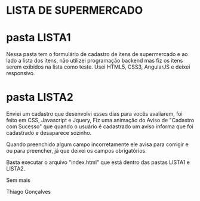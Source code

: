 # LISTA DE SUPERMERCADO

# pasta LISTA1

Nessa pasta tem o formulário de cadastro de itens de supermercado e ao lado a lista dos itens, não utilizei programação backend mas fiz os itens serem exibidos na lista como teste. Usei HTML5, CSS3, AngularJS e deixei responsivo.


# pasta LISTA2

Enviei um cadastro que desenvolvi esses dias para vocês avaliarem, foi feito em CSS, Javascript e Jquery, Fiz uma animação do Aviso de "Cadastro com Sucesso" que quando o usuário é cadastrado um aviso informa que foi cadastrado e desaparece sozinho.

Quando preenchido algum campo incorretamente ele avisa para corrigir e ou para preencher, já que deixei os campos obrigatórios.




Basta executar o arquivo "index.html" que está dentro das pastas LISTA1 e LISTA2.

Sem mais

Thiago Gonçalves
